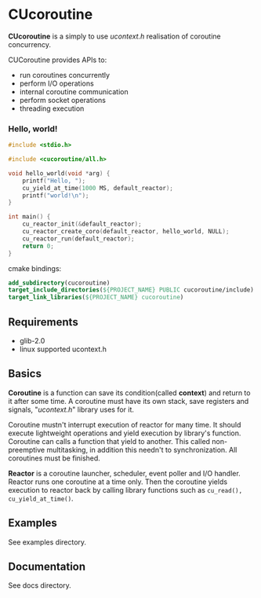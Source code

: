 # CUcoroutine
__CUcoroutine__ is a simply to use *ucontext.h* realisation of coroutine concurrency.

CUCoroutine provides APIs to:
- run coroutines concurrently
- perform I/O operations
- internal coroutine communication
- perform socket operations
- threading execution

### Hello, world!
```c
#include <stdio.h>

#include <cucoroutine/all.h>

void hello_world(void *arg) {
    printf("Hello, ");
    cu_yield_at_time(1000 MS, default_reactor);
    printf("world!\n");
}

int main() {
    cu_reactor_init(&default_reactor);
    cu_reactor_create_coro(default_reactor, hello_world, NULL);
    cu_reactor_run(default_reactor);
    return 0;
}
```
cmake bindings:
```cmake
add_subdirectory(cucoroutine)
target_include_directories(${PROJECT_NAME} PUBLIC cucoroutine/include)
target_link_libraries(${PROJECT_NAME} cucoroutine)
```
## Requirements
- glib-2.0
- linux supported ucontext.h

## Basics
**Coroutine** is a function can save its condition(called __context__) and return to it after some time. A coroutine must have its own stack, save registers and signals, "*ucontext.h*" library uses for it.

Coroutine mustn't interrupt execution of reactor for many time. It should execute lightweight operations and yield execution by library's function.
Coroutine can calls a function that yield to another.
This called non-preemptive multitasking, in addition this needn't to synchronization. 
All coroutines must be finished.

**Reactor** is a coroutine launcher, scheduler, event poller and I/O handler. 
Reactor runs one coroutine at a time only. Then the coroutine yields execution to reactor back by calling library functions such as ```cu_read(), cu_yield_at_time()```.


## Examples
See examples directory.
## Documentation
See docs directory.
